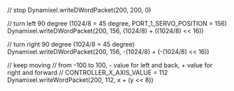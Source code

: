 // stop
Dynamixel.writeDWordPacket(200, 200, 0)

// turn left 90 degree (1024/8 = 45 degree, PORT_1_SERVO_POSITION = 156)
Dynamixel.writeDWordPacket(200, 156, (1024/8) + ((1024/8) << 16))

// turn right 90 degree (1024/8 = 45 degree)
Dynamixel.writeDWordPacket(200, 156, -(1024/8) + (-(1024/8) << 16))

// keep moving
// from -100 to 100, - value for left and back, + value for right and forward
// CONTROLLER_X_AXIS_VALUE = 112
Dynamixel.writeWordPacket(200, 112, x + (y << 8))
